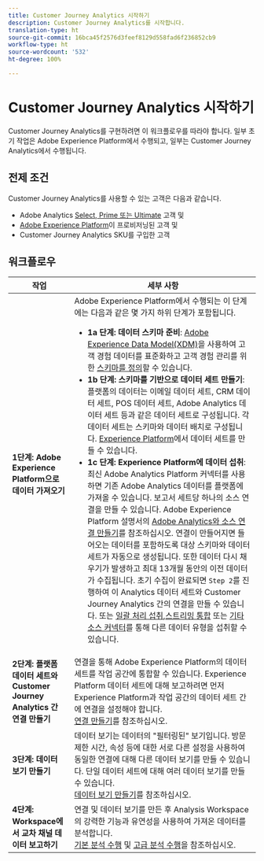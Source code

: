 ```yaml
---
title: Customer Journey Analytics 시작하기
description: Customer Journey Analytics를 시작합니다.
translation-type: ht
source-git-commit: 16bca45f2576d3feef8129d558fad6f236852cb9
workflow-type: ht
source-wordcount: '532'
ht-degree: 100%

---
```



# Customer Journey Analytics 시작하기

Customer Journey Analytics를 구현하려면 이 워크플로우를 따라야 합니다. 일부 초기 작업은 Adobe Experience Platform에서 수행되고, 일부는 Customer Journey Analytics에서 수행됩니다.

## 전제 조건

Customer Journey Analytics를 사용할 수 있는 고객은 다음과 같습니다.

* Adobe Analytics [Select, Prime 또는 Ultimate](https://www.adobe.com/kr/analytics/compare-adobe-analytics-packages.html) 고객 및
* [Adobe Experience Platform](https://www.adobe.com/kr/experience-platform.html)이 프로비저닝된 고객 및
* Customer Journey Analytics SKU를 구입한 고객

## 워크플로우

| 작업 | 세부 사항 |
|---|---|
| **1단계: Adobe Experience Platform으로 데이터 가져오기** | Adobe Experience Platform에서 수행되는 이 단계에는 다음과 같은 몇 가지 하위 단계가 포함됩니다.<ul><li>**1a 단계: 데이터 스키마 준비**: [Adobe Experience Data Model(XDM)](https://www.adobe.io/apis/experienceplatform/home/xdm.html)을 사용하여 고객 경험 데이터를 표준화하고 고객 경험 관리를 위한 [스키마를 정의](https://www.adobe.io/apis/experienceplatform/home/tutorials/alltutorials.html#!api-specification/markdown/narrative/tutorials/schema_editor_tutorial/schema_editor_tutorial.md)할 수 있습니다.</li><li>**1b 단계: 스키마를 기반으로 데이터 세트 만들기**: 플랫폼의 데이터는 이메일 데이터 세트, CRM 데이터 세트, POS 데이터 세트, Adobe Analytics 데이터 세트 등과 같은 데이터 세트로 구성됩니다. 각 데이터 세트는 스키마와 데이터 배치로 구성됩니다. [Experience Platform](https://www.adobe.io/apis/experienceplatform/home/tutorials/alltutorials.html#!api-specification/markdown/narrative/tutorials/creating_a_dataset_tutorial/creating_a_dataset_tutorial.md)에서 데이터 세트를 만들 수 있습니다.</li><li>**1c 단계: Experience Platform에 데이터 섭취**: 최신 Adobe Analytics Platform 커넥터를 사용하면 기존 Adobe Analytics 데이터를 플랫폼에 가져올 수 있습니다. 보고서 세트당 하나의 소스 연결을 만들 수 있습니다. Adobe Experience Platform 설명서의 [Adobe Analytics와 소스 연결 만들기](https://www.adobe.io/apis/experienceplatform/home/tutorials/alltutorials.html#!api-specification/markdown/narrative/tutorials/sources_tutorial/adobe-analytics-ui-tutorial.md)를 참조하십시오. 연결이 만들어지면 들어오는 데이터를 포함하도록 대상 스키마와 데이터 세트가 자동으로 생성됩니다. 또한 데이터 다시 채우기가 발생하고 최대 13개월 동안의 이전 데이터가 수집됩니다. 초기 수집이 완료되면 `Step 2`를 진행하여 이 Analytics 데이터 세트와 Customer Journey Analytics 간의 연결을 만들 수 있습니다. 또는 [일괄 처리 섭취](https://www.adobe.io/apis/experienceplatform/home/data-ingestion/data-ingestion-services.html#!api-specification/markdown/narrative/technical_overview/ingest_architectural_overview/ingest_architectural_overview.md),[스트리밍 통합](https://www.adobe.io/apis/experienceplatform/home/data-ingestion/data-ingestion-services.html#!api-specification/markdown/narrative/technical_overview/streaming_ingest/streaming_ingest_overview.md) 또는 [기타 소스 커넥터](https://www.adobe.io/apis/experienceplatform/home/data-ingestion/data-ingestion-services.html#!api-specification/markdown/narrative/technical_overview/acp_connectors_overview/acp-connectors-overview.md)를 통해 다른 데이터 유형을 섭취할 수 있습니다.</li></ul> |
| **2단계: 플랫폼 데이터 세트와 Customer Journey Analytics 간 연결 만들기** | 연결을 통해 Adobe Experience Platform의 데이터 세트를 작업 공간에 통합할 수 있습니다. Experience Platform 데이터 세트에 대해 보고하려면 먼저 Experience Platform과 작업 공간의 데이터 세트 간에 연결을 설정해야 합니다.<br>[연결 만들기](/help/connections/create-connection.md)를 참조하십시오. |
| **3단계: 데이터 보기 만들기** | 데이터 보기는 데이터의 &quot;필터링된&quot; 보기입니다. 방문 제한 시간, 속성 등에 대한 서로 다른 설정을 사용하여 동일한 연결에 대해 다른 데이터 보기를 만들 수 있습니다. 단일 데이터 세트에 대해 여러 데이터 보기를 만들 수 있습니다.<br>[데이터 보기 만들기](/help/data-views/create-dataview.md)를 참조하십시오. |
| **4단계: Workspace에서 교차 채널 데이터 보고하기** | 연결 및 데이터 보기를 만든 후 Analysis Workspace의 강력한 기능과 유연성을 사용하여 가져온 데이터를 분석합니다.<br>[기본 분석 수행](/help/analysis-workspace/perform-basic-analysis.md) 및 [고급 분석 수행](/help/analysis-workspace/perform-adv-analysis.md)을 참조하십시오. |
